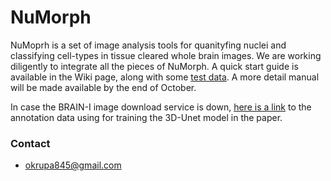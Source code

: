 # NuMorph #

NuMoprh is a set of image analysis tools for quanityfing nuclei and classifying cell-types in tissue cleared whole brain images. We are working diligently to integrate all the pieces of NuMorph. A quick start guide is available in the Wiki page, along with some [test data]. A more detail manual will be made available by the end of October. 

In case the BRAIN-I image download service is down, [here is a link] to the annotation data using for training the 3D-Unet model in the paper.

### Contact ###
* okrupa845@gmail.com

[here is a link]: https://bitbucket.org/steinlabunc/numorph/downloads/3DNucleiTracingData.zip
[test data]: https://bitbucket.org/steinlabunc/numorph/downloads/test_images.zip
